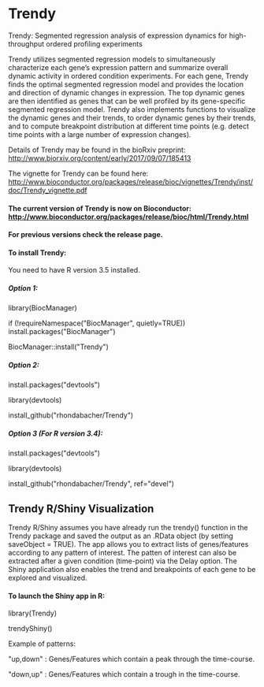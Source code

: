 # Trendy
Trendy: Segmented regression analysis of expression dynamics for high-throughput ordered profiling experiments

Trendy utilizes segmented regression models to simultaneously characterize each gene’s expression pattern and summarize overall dynamic activity in ordered condition experiments. For each gene, Trendy finds the optimal segmented regression model and provides the location and direction of dynamic changes in expression. The top dynamic genes are then identified as genes that can be well profiled by its gene-specific segmented regression model. Trendy also implements functions to visualize the dynamic genes and their trends, to order dynamic genes by their trends, and to compute breakpoint distribution at different time points (e.g. detect time points with a large number of expression changes).

Details of Trendy may be found in the bioRxiv preprint:
http://www.biorxiv.org/content/early/2017/09/07/185413

The vignette for Trendy can be found here:
http://www.bioconductor.org/packages/release/bioc/vignettes/Trendy/inst/doc/Trendy_vignette.pdf

#### The current version of Trendy is now on Bioconductor: http://www.bioconductor.org/packages/release/bioc/html/Trendy.html

#### For previous versions check the release page.


#### To install Trendy:

You need to have R version 3.5 installed.

##### Option 1:

library(BiocManager)

if (!requireNamespace("BiocManager", quietly=TRUE))
    install.packages("BiocManager")

BiocManager::install("Trendy")


##### Option 2:

install.packages("devtools")

library(devtools)

install_github("rhondabacher/Trendy")

##### Option 3 (For R version 3.4):

install.packages("devtools")

library(devtools)

install_github("rhondabacher/Trendy", ref="devel")


## Trendy R/Shiny Visualization


Trendy R/Shiny assumes you have already run the trendy() function in the Trendy package and saved the output as an .RData object (by setting saveObject = TRUE). The app allows you to extract lists of genes/features according to any pattern of interest. The patten of interest can also be extracted after a given condition (time-point) via the Delay option. The Shiny application also enables the trend and breakpoints of each gene to be explored and visualized.


#### To launch the Shiny app in R:

library(Trendy)

trendyShiny()


Example of patterns:

"up,down" : Genes/Features which contain a peak through the time-course.

"down,up" : Genes/Features which contain a trough in the time-course.


